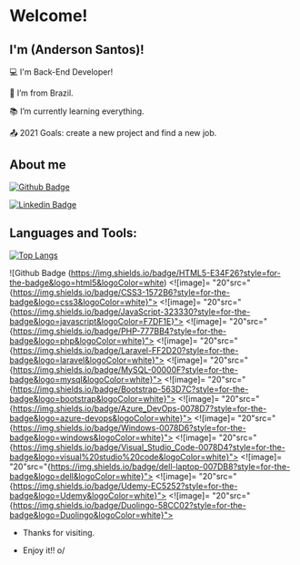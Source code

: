 # Welcome!

 

## I'm (Anderson Santos)!

 

:computer: I'm Back-End Developer!

:house_with_garden: I’m from Brazil.

:books: I’m currently learning everything.

:outbox_tray: 2021 Goals: create a new project and find a new job.

 

## About me

[![Github Badge](https://img.shields.io/badge/-Github-000?style=flat-square&logo=Github&logoColor=white&link=https://github.com/anderson-front)](https://github.com/anderson-front)

[![Linkedin Badge](https://img.shields.io/badge/-LinkedIn-blue?style=flat-square&logo=Linkedin&logoColor=white&link=https://www.linkedin.com/in/anderson-santos-dev-front-back/)]( https://www.linkedin.com/in/anderson-santos-dev-front-back/)

## Languages and Tools:

[![Top Langs](https://github-readme-stats.vercel.app/api/top-langs/?username=anderson-front&layout=compact)](https://github.com/anderson-front)

 ![Github Badge (https://img.shields.io/badge/HTML5-E34F26?style=for-the-badge&logo=html5&logoColor=white)
<![image]= "20"src="{https://img.shields.io/badge/CSS3-1572B6?style=for-the-badge&logo=css3&logoColor=white}">
<![image]= "20"src="{https://img.shields.io/badge/JavaScript-323330?style=for-the-badge&logo=javascript&logoColor=F7DF1E}">
<![image]= "20"src="{https://img.shields.io/badge/PHP-777BB4?style=for-the-badge&logo=php&logoColor=white}">
<![image]= "20"src="{https://img.shields.io/badge/Laravel-FF2D20?style=for-the-badge&logo=laravel&logoColor=white}">
<![image]= "20"src="{https://img.shields.io/badge/MySQL-00000F?style=for-the-badge&logo=mysql&logoColor=white}">
<![image]= "20"src="{https://img.shields.io/badge/Bootstrap-563D7C?style=for-the-badge&logo=bootstrap&logoColor=white}">
<![image]= "20"src="{https://img.shields.io/badge/Azure_DevOps-0078D7?style=for-the-badge&logo=azure-devops&logoColor=white}">
<![image]= "20"src="{https://img.shields.io/badge/Windows-0078D6?style=for-the-badge&logo=windows&logoColor=white}">
<![image]= "20"src="{https://img.shields.io/badge/Visual_Studio_Code-0078D4?style=for-the-badge&logo=visual%20studio%20code&logoColor=white}">
<![image]= "20"src="{https://img.shields.io/badge/dell-laptop-007DB8?style=for-the-badge&logo=dell&logoColor=white}">
<![image]= "20"src="{https://img.shields.io/badge/Udemy-EC5252?style=for-the-badge&logo=Udemy&logoColor=white}">
<![image]= "20"src="{https://img.shields.io/badge/Duolingo-58CC02?style=for-the-badge&logo=Duolingo&logoColor=white}">

- Thanks for visiting.

- Enjoy it!! o/
